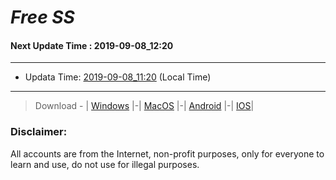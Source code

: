
# *Free SS*

#### Next Update Time : 2019-09-08_12:20

---
* Updata Time: [2019-09-08_11:20](https://github.com/Geek-007/free-SS/blob/master/2019-09-08_11:20_FreeSS.txt) (Local Time)
---

> Download - | [Windows](https://github.com/shadowsocks/shadowsocks-windows/releases) |-| [MacOS](https://github.com/shadowsocks/shadowsocks-iOS/releases) |-| [Android](https://github.com/shadowsocks/shadowsocks-android/releases) |-| [IOS](https://itunes.apple.com/us/)|

### Disclaimer:
All accounts are from the Internet, non-profit purposes, only for everyone to learn and use, do not use for illegal purposes.
<br>

